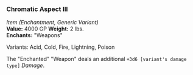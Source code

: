 ### Chromatic Aspect III
*Item (Enchantment, Generic Variant)*  
**Value:** 4000 GP
**Weight:** 2 lbs.  
**Enchants:** "Weapons"  

Variants: Acid, Cold, Fire, Lightning, Poison

The "Enchanted" "Weapon" deals an additional `+3d6 [variant's damage type]` *Damage*.

